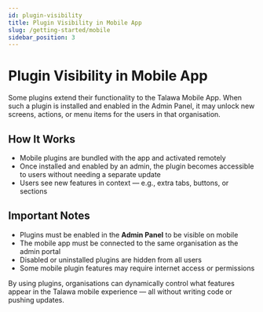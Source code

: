 ```yaml
---
id: plugin-visibility
title: Plugin Visibility in Mobile App
slug: /getting-started/mobile
sidebar_position: 3
---
```


# Plugin Visibility in Mobile App

Some plugins extend their functionality to the Talawa Mobile App. When such a plugin is installed and enabled in the Admin Panel, it may unlock new screens, actions, or menu items for the users in that organisation.

## How It Works

- Mobile plugins are bundled with the app and activated remotely
- Once installed and enabled by an admin, the plugin becomes accessible to users without needing a separate update
- Users see new features in context — e.g., extra tabs, buttons, or sections

## Important Notes

- Plugins must be enabled in the **Admin Panel** to be visible on mobile
- The mobile app must be connected to the same organisation as the admin portal
- Disabled or uninstalled plugins are hidden from all users
- Some mobile plugin features may require internet access or permissions

By using plugins, organisations can dynamically control what features appear in the Talawa mobile experience — all without writing code or pushing updates.
